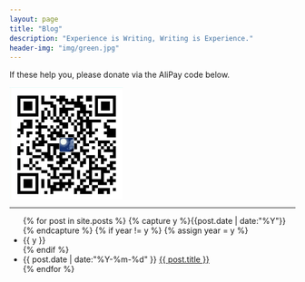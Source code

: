 ```yaml
---
layout: page
title: "Blog"
description: "Experience is Writing, Writing is Experience."
header-img: "img/green.jpg"
---
```


If these help you, please donate via the AliPay code below.

<img src="/../img/alipay.jpg" align="MIDDLE" width="200" />

---

<ul class="listing">
{% for post in site.posts %}
  {% capture y %}{{post.date | date:"%Y"}}{% endcapture %}
  {% if year != y %}
    {% assign year = y %}
    <li class="listing-seperator">{{ y }}</li>
  {% endif %}
  <li class="listing-item">
    <time datetime="{{ post.date | date:"%Y-%m-%d" }}">{{ post.date | date:"%Y-%m-%d" }}</time>
    <a href="{{ post.url }}" title="{{ post.title }}">{{ post.title }}</a>
  </li>
{% endfor %}
</ul>



